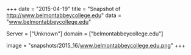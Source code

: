 
+++
date = "2015-04-19"
title = "Snapshot of http://www.belmontabbeycollege.edu"
data = "www.belmontabbeycollege.edu"

Server = ["Unknown"]
domain = ["belmontabbeycollege.edu"]

  image = "snapshots/2015_16/www.belmontabbeycollege.edu.png"
+++
#
